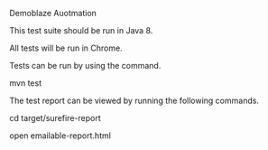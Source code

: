 Demoblaze Auotmation

This test suite should be run in Java 8.

All tests will be run in Chrome.

Tests can be run by using the command.

mvn test

The test report can be viewed by running the following commands.

cd target/surefire-report

open emailable-report.html
